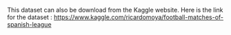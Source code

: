 This dataset can also be download from the Kaggle website. Here is the link for the dataset : https://www.kaggle.com/ricardomoya/football-matches-of-spanish-league
